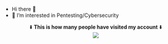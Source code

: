  - Hi there 👋
 - 👀 I’m interested in Pentesting/Cybersecurity

<!--
**kostas-pa/kostas-pa** is a ✨ _special_ ✨ repository because its `README.md` (this file) appears on your GitHub profile.

Here are some ideas to get you started:

- 🔭 I’m currently working on ...
- 🌱 I’m currently learning ...
- 👯 I’m looking to collaborate on ...
- 🤔 I’m looking for help with ...
- 💬 Ask me about ...
- 📫 How to reach me: ...
- 😄 Pronouns: ...
- ⚡ Fun fact: ...
-->
<p align="center">⬇️ <strong>This is how many people have visited my account</strong> ⬇️<br><img src="https://profile-counter.glitch.me/kostas-pa/count.svg" /></p>
